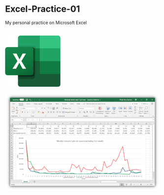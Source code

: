 # Excel-Practice-01
My personal practice on Microsoft Excel 
<br />
<br />
<br />
<img src="picture/Microsoft_Office_Excel_2019_present.png" width="180"/>
<br />
<br />
<img src="picture/Microsoft_Excel_LineChart.png"/>
